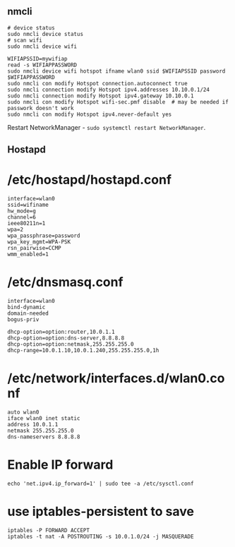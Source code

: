 ## nmcli

```
# device status
sudo nmcli device status
# scan wifi
sudo nmcli device wifi
```

```
WIFIAPSSID=mywifiap
read -s WIFIAPPASSWORD
sudo nmcli device wifi hotspot ifname wlan0 ssid $WIFIAPSSID password $WIFIAPPASSWORD
sudo nmcli con modify Hotspot connection.autoconnect true
sudo nmcli connection modify Hotspot ipv4.addresses 10.10.0.1/24
sudo nmcli connection modify Hotspot ipv4.gateway 10.10.0.1
sudo nmcli con modify Hotspot wifi-sec.pmf disable  # may be needed if passwork doesn't work
sudo nmcli con modify Hotspot ipv4.never-default yes
```

Restart NetworkManager - `sudo systemctl restart NetworkManager`.




## Hostapd

# /etc/hostapd/hostapd.conf
```
interface=wlan0
ssid=wifiname
hw_mode=g
channel=6
ieee80211n=1
wpa=2
wpa_passphrase=password
wpa_key_mgmt=WPA-PSK
rsn_pairwise=CCMP
wmm_enabled=1
```

# /etc/dnsmasq.conf
```
interface=wlan0
bind-dynamic
domain-needed
bogus-priv

dhcp-option=option:router,10.0.1.1
dhcp-option=option:dns-server,8.8.8.8
dhcp-option=option:netmask,255.255.255.0
dhcp-range=10.0.1.10,10.0.1.240,255.255.255.0,1h
```

# /etc/network/interfaces.d/wlan0.conf
```
auto wlan0
iface wlan0 inet static
address 10.0.1.1
netmask 255.255.255.0
dns-nameservers 8.8.8.8
```

# Enable IP forward
```
echo 'net.ipv4.ip_forward=1' | sudo tee -a /etc/sysctl.conf
```

# use iptables-persistent to save
```
iptables -P FORWARD ACCEPT
iptables -t nat -A POSTROUTING -s 10.0.1.0/24 -j MASQUERADE
```

